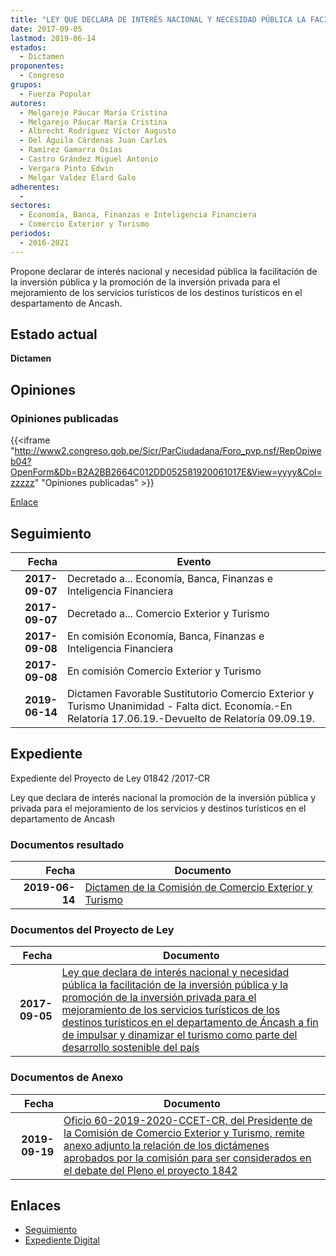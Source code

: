 ```yaml
---
title: "LEY QUE DECLARA DE INTERÉS NACIONAL Y NECESIDAD PÚBLICA LA FACILITACIÓN DE LA INVERSIÓN PÚBLICA Y LA PROMOCIÓN DE LA INVERSIÓN PRIVADA PARA EL MEJORAMIENTO DE LOS SERVICIOS TURÍSTICOS DE LOS DESTINOS TURÍSTICOS EN EL DEPARTAMENTO DE ANCASH A FIN DE IMPULSAR Y DINAMIZAR EL TURISMO COMO PARTE DEL DESARROLLO SOSTENIBLE DEL PAÍS"
date: 2017-09-05
lastmod: 2019-06-14
estados: 
  - Dictamen
proponentes: 
  - Congreso
grupos: 
  - Fuerza Popular
autores: 
  - Melgarejo Páucar María Cristina
  - Melgarejo Páucar María Cristina
  - Albrecht Rodríguez Víctor Augusto
  - Del Águila Cárdenas Juan Carlos
  - Ramírez Gamarra Osías
  - Castro Grández Miguel Antonio
  - Vergara Pinto Edwin
  - Melgar Valdez Elard Galo
adherentes: 
  - 
sectores: 
  - Economía, Banca, Finanzas e Inteligencia Financiera
  - Comercio Exterior y Turismo
periodos: 
  - 2016-2021
---
```


Propone declarar de interés nacional y necesidad pública la facilitación de la inversión pública y la promoción de la inversión privada para el mejoramiento de los servicios turísticos de los destinos turísticos en el despartamento de Ancash.


## Estado actual

**Dictamen**

## Opiniones

### Opiniones publicadas

{{<iframe "http://www2.congreso.gob.pe/Sicr/ParCiudadana/Foro_pvp.nsf/RepOpiweb04?OpenForm&Db=B2A2BB2664C012DD052581920061017E&View=yyyy&Col=zzzzz" "Opiniones publicadas" >}}

[Enlace](http://www2.congreso.gob.pe/Sicr/ParCiudadana/Foro_pvp.nsf/RepOpiweb04?OpenForm&Db=B2A2BB2664C012DD052581920061017E&View=yyyy&Col=zzzzz)

## Seguimiento

| Fecha | Evento |
|------:|--------|
| **2017-09-07** | Decretado a... Economía, Banca, Finanzas e Inteligencia Financiera|
| **2017-09-07** | Decretado a... Comercio Exterior y Turismo|
| **2017-09-08** | En comisión Economía, Banca, Finanzas e Inteligencia Financiera|
| **2017-09-08** | En comisión Comercio Exterior y Turismo|
| **2019-06-14** | Dictamen Favorable Sustitutorio Comercio Exterior y Turismo Unanimidad - Falta dict. Economía.-En Relatoría 17.06.19.-Devuelto de Relatoría 09.09.19.|


## Expediente

Expediente del Proyecto de Ley 01842 /2017-CR

Ley que declara de interés nacional la promoción de la inversión pública y privada para el mejoramiento de los servicios y destinos turísticos en el departamento de Ancash


### Documentos resultado

| Fecha | Documento |
|------:|--------|
| **2019-06-14** | [Dictamen de la Comisión de Comercio Exterior y Turismo](http://www.leyes.congreso.gob.pe/Documentos/2016_2021/Dictamenes/Proyectos_de_Ley/01842DC03MAY20190614.pdf) |

### Documentos del Proyecto de Ley

| Fecha | Documento |
|------:|--------|
| **2017-09-05** | [Ley que declara de interés nacional y necesidad pública la facilitación de la inversión pública y la promoción de la inversión privada para el mejoramiento de los servicios turísticos de los destinos turísticos en el departamento de Áncash a fin de impulsar y dinamizar el turismo como parte del desarrollo sostenible del país](http://www.leyes.congreso.gob.pe/Documentos/2016_2021/Proyectos_de_Ley_y_de_Resoluciones_Legislativas/PL0184220170905.pdf) |

### Documentos de Anexo

| Fecha | Documento |
|------:|--------|
| **2019-09-19** | [Oficio 60-2019-2020-CCET-CR, del Presidente de la Comisión de Comercio Exterior y Turismo, remite anexo adjunto la relación de los dictámenes aprobados por la comisión para ser considerados en el debate del Pleno el proyecto 1842](http://www.leyes.congreso.gob.pe/Documentos/2016_2021/Oficios/Comisiones_Ordinarias/OFICIO-60-2019-2020-CCET-CR.pdf) |

## Enlaces 

- [Seguimiento](http://www2.congreso.gob.pe/Sicr/TraDocEstProc/CLProLey2016.nsf/f7fff46988ca05b1052578e100829cc7/6dd78f58e8aabf1d05258192006c8682?OpenDocument)
- [Expediente Digital](http://www2.congreso.gob.pe/Sicr/TraDocEstProc/CLProLey2016.nsf/f7fff46988ca05b1052578e100829cc7/6dd78f58e8aabf1d05258192006c8682?OpenDocument&Click=05257FB7005EB655.eb71d0cf91d8294e05256cdf006b5706/$Body/0.1C6C)
